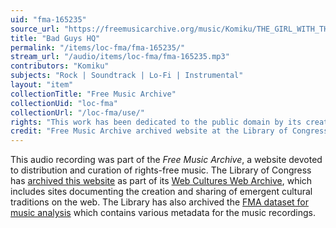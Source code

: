 ```yaml
---
uid: "fma-165235"
source_url: "https://freemusicarchive.org/music/Komiku/THE_GIRL_WITH_THE_BASEBALL_BAT/Komiku_-_THE_GIRL_WITH_THE_BASEBALL_BAT_-_02_Bad_Guys_HQ"
title: "Bad Guys HQ"
permalink: "/items/loc-fma/fma-165235/"
stream_url: "/audio/items/loc-fma/fma-165235.mp3"
contributors: "Komiku"
subjects: "Rock | Soundtrack | Lo-Fi | Instrumental"
layout: "item"
collectionTitle: "Free Music Archive"
collectionUid: "loc-fma"
collectionUrl: "/loc-fma/use/"
rights: "This work has been dedicated to the public domain by its creator, thus is free to use and reuse without restriction. You can copy, modify, distribute and perform the work, even for commercial purposes, all without asking permission. Attribution is recommended but not required."
credit: "Free Music Archive archived website at the Library of Congress, Web Archives Division."
---
```


This audio recording was part of the _Free Music Archive_, a website devoted to distribution and curation of rights-free music. The Library of Congress has [archived this website](https://www.loc.gov/item/lcwaN0026492/) as part of its [Web Cultures Web Archive](https://www.loc.gov/collections/web-cultures-web-archive/about-this-collection/), which includes sites documenting the creation and sharing of emergent cultural traditions on the web. The Library has also archived the [FMA dataset for music analysis](https://catalog.loc.gov/vwebv/search?searchCode=LCCN&searchArg=2018655052&searchType=1&permalink=y) which contains various metadata for the music recordings.